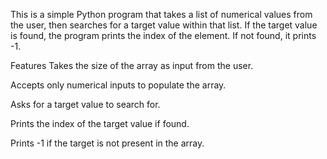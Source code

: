 This is a simple Python program that takes a list of numerical values from the user, then searches for a target value within that list. If the target value is found, the program prints the index of the element. If not found, it prints -1.

Features
Takes the size of the array as input from the user.

Accepts only numerical inputs to populate the array.

Asks for a target value to search for.

Prints the index of the target value if found.

Prints -1 if the target is not present in the array.